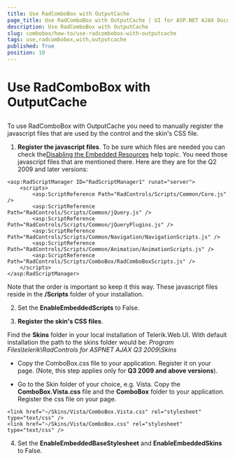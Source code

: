 ```yaml
---
title: Use RadComboBox with OutputCache
page_title: Use RadComboBox with OutputCache | UI for ASP.NET AJAX Documentation
description: Use RadComboBox with OutputCache
slug: combobox/how-to/use-radcombobox-with-outputcache
tags: use,radcombobox,with,outputcache
published: True
position: 10
---
```


# Use RadComboBox with OutputCache



## 

To use RadComboBox with OutputCache you need to manually register the javascript files that are used by the control and the skin's CSS file.

1. **Register the javascript files**. To be sure which files are needed you can check the[Disabling the Embedded Resources](F02D3323-FFA7-46E6-A4DE-303D5EF15A43) help topic. You need those javascript files that are mentioned there. Here are they are for the Q2 2009 and later versions:

````ASPNET
<asp:RadScriptManager ID="RadScriptManager1" runat="server">
	<scripts>        
		<asp:ScriptReference Path="RadControls/Scripts/Common/Core.js" />        
		<asp:ScriptReference Path="RadControls/Scripts/Common/jQuery.js" />        
		<asp:ScriptReference Path="RadControls/Scripts/Common/jQueryPlugins.js" />        
		<asp:ScriptReference Path="RadControls/Scripts/Common/Navigation/NavigationScripts.js" />       
		<asp:ScriptReference Path="RadControls/Scripts/Common/Animation/AnimationScripts.js" />        
		<asp:ScriptReference Path="RadControls/Scripts/ComboBox/RadComboBoxScripts.js" />               
	</scripts>
</asp:RadScriptManager>
````



Note that the order is important so keep it this way. These javascript files reside in the **/Scripts** folder of your installation.

2. Set the **EnableEmbeddedScripts** to False.

3. **Register the skin's CSS files**.

Find the **Skins** folder in your local installation of Telerik.Web.UI. With default installation the path to the skins folder would be: *Program Files\telerik\RadControls for ASPNET AJAX Q3 2009\Skins*

* Copy the ComboBox.css file to your application. Register it on your page. (Note, this step applies only for **Q3 2009 and above versions**).

* Go to the Skin folder of your choice, e.g. Vista. Copy the **ComboBox.Vista.css** file and the **ComboBox** folder to your application. Register the css file on your page.

````ASPNET
<link href="~/Skins/Vista/ComboBox.Vista.css" rel="stylesheet" type="text/css" />
<link href="~/Skins/Vista/ComboBox.css" rel="stylesheet" type="text/css" />
````



4. Set the **EnableEmbeddedBaseStylesheet** and **EnableEmbeddedSkins** to False.
